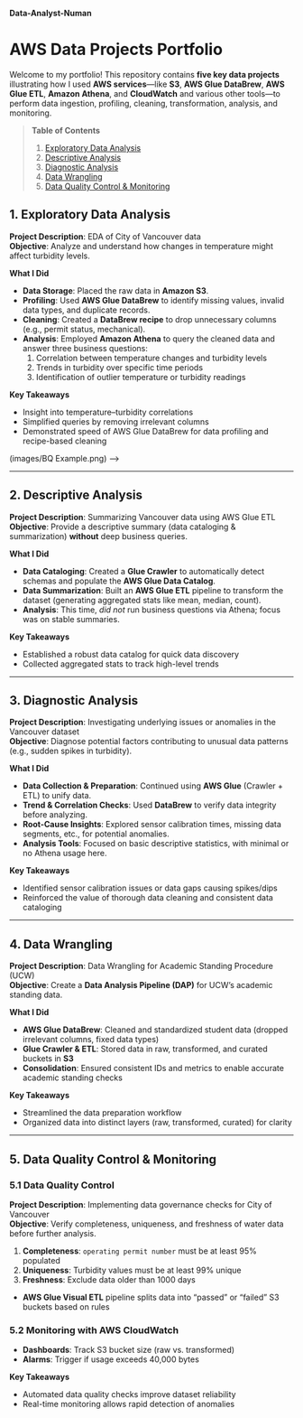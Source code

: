 **Data-Analyst-Numan**
# AWS Data Projects Portfolio

Welcome to my portfolio! This repository contains **five key data projects** illustrating how I used **AWS services**—like **S3**, **AWS Glue DataBrew**, **AWS Glue ETL**, **Amazon Athena**, and **CloudWatch** and various other tools—to perform data ingestion, profiling, cleaning, transformation, analysis, and monitoring.

> **Table of Contents**
> 1. [Exploratory Data Analysis](#1-exploratory-data-analysis)
> 2. [Descriptive Analysis](#2-descriptive-analysis)
> 3. [Diagnostic Analysis](#3-diagnostic-analysis)
> 4. [Data Wrangling](#4-data-wrangling)
> 5. [Data Quality Control & Monitoring](#5-data-quality-control--monitoring)


## 1. Exploratory Data Analysis
**Project Description**: EDA of City of Vancouver data  
**Objective**: Analyze and understand how changes in temperature might affect turbidity levels.

**What I Did**  
- **Data Storage**: Placed the raw data in **Amazon S3**.  
- **Profiling**: Used **AWS Glue DataBrew** to identify missing values, invalid data types, and duplicate records.  
- **Cleaning**: Created a **DataBrew recipe** to drop unnecessary columns (e.g., permit status, mechanical).  
- **Analysis**: Employed **Amazon Athena** to query the cleaned data and answer three business questions:
  1. Correlation between temperature changes and turbidity levels  
  2. Trends in turbidity over specific time periods  
  3. Identification of outlier temperature or turbidity readings

**Key Takeaways**  
- Insight into temperature–turbidity correlations  
- Simplified queries by removing irrelevant columns  
- Demonstrated speed of AWS Glue DataBrew for data profiling and recipe-based cleaning


(images/BQ Example.png)
-->

---

## 2. Descriptive Analysis
**Project Description**: Summarizing Vancouver data using AWS Glue ETL  
**Objective**: Provide a descriptive summary (data cataloging & summarization) **without** deep business queries.

**What I Did**  
- **Data Cataloging**: Created a **Glue Crawler** to automatically detect schemas and populate the **AWS Glue Data Catalog**.  
- **Data Summarization**: Built an **AWS Glue ETL** pipeline to transform the dataset (generating aggregated stats like mean, median, count).  
- **Analysis**: This time, *did not* run business questions via Athena; focus was on stable summaries.

**Key Takeaways**  
- Established a robust data catalog for quick data discovery  
- Collected aggregated stats to track high-level trends

<!-- Insert a screenshot or diagram related to Descriptive Analysis:
![Descriptive Analysis Diagram](images/descriptive_analysis.png)
-->

---

## 3. Diagnostic Analysis
**Project Description**: Investigating underlying issues or anomalies in the Vancouver dataset  
**Objective**: Diagnose potential factors contributing to unusual data patterns (e.g., sudden spikes in turbidity).

**What I Did**  
- **Data Collection & Preparation**: Continued using **AWS Glue** (Crawler + ETL) to unify data.  
- **Trend & Correlation Checks**: Used **DataBrew** to verify data integrity before analyzing.  
- **Root-Cause Insights**: Explored sensor calibration times, missing data segments, etc., for potential anomalies.  
- **Analysis Tools**: Focused on basic descriptive statistics, with minimal or no Athena usage here.

**Key Takeaways**  
- Identified sensor calibration issues or data gaps causing spikes/dips  
- Reinforced the value of thorough data cleaning and consistent data cataloging

<!-- Insert a screenshot or diagram for Diagnostic Analysis:
![Diagnostic Analysis Screenshot](images/diagnostic_analysis.png)
-->

---

## 4. Data Wrangling
**Project Description**: Data Wrangling for Academic Standing Procedure (UCW)  
**Objective**: Create a **Data Analysis Pipeline (DAP)** for UCW’s academic standing data.

**What I Did**  
- **AWS Glue DataBrew**: Cleaned and standardized student data (dropped irrelevant columns, fixed data types)  
- **Glue Crawler & ETL**: Stored data in raw, transformed, and curated buckets in **S3**  
- **Consolidation**: Ensured consistent IDs and metrics to enable accurate academic standing checks

**Key Takeaways**  
- Streamlined the data preparation workflow  
- Organized data into distinct layers (raw, transformed, curated) for clarity

<!-- Insert a screenshot or diagram for Data Wrangling:
![Data Wrangling Flow](images/data_wrangling_flow.png)
-->

---

## 5. Data Quality Control & Monitoring

### 5.1 Data Quality Control
**Project Description**: Implementing data governance checks for City of Vancouver  
**Objective**: Verify completeness, uniqueness, and freshness of water data before further analysis.

1. **Completeness**: `operating permit number` must be at least 95% populated  
2. **Uniqueness**: Turbidity values must be at least 99% unique  
3. **Freshness**: Exclude data older than 1000 days

- **AWS Glue Visual ETL** pipeline splits data into “passed” or “failed” S3 buckets based on rules

### 5.2 Monitoring with AWS CloudWatch
- **Dashboards**: Track S3 bucket size (raw vs. transformed)  
- **Alarms**: Trigger if usage exceeds 40,000 bytes

**Key Takeaways**  
- Automated data quality checks improve dataset reliability  
- Real-time monitoring allows rapid detection of anomalies

<!-- Insert a screenshot or diagram showing Data Quality checks or CloudWatch metrics:
![Data Quality & Monitoring Dashboard](images/data_quality_monitoring.png)
-->



